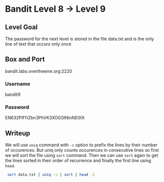 # Bandit Level 8 → Level 9

## Level Goal
The password for the next level is stored in the file data.txt and is the only line of text that occurs only once

## Box and Port
bandit.labs.overthewire.org:2220

### Username
bandit9

### Password
EN632PlfYiZbn3PhVK3XOGSlNInNE00t

## Writeup
We will use `uniq` command with `-c` option to prefix the lines by their number of occurences. But uniq only counts occurences in consecutive lines so first we will sort the file using `sort` command. Then we can use `sort` again to get the lines sorted in their order of recurrence and finally the first line using `head`.


```bash
 sort data.txt | uniq -c | sort | head -1
```

